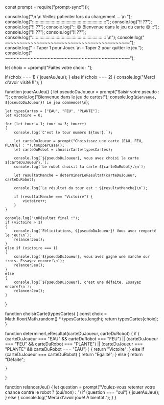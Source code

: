 const prompt = require("prompt-sync")();

console.log("\n  \n          Veillez patienter lors du chargement ... \n   ");
console.log("::::::::::::::::::::::::::::::::::::::::::::::::::::::::::::");
console.log("!!                                                        ??");
console.log("!!                                                        ??");
console.log("::         😊 Bienvenue dans le jeu du carte 😊           ::");
console.log("!!                                                        ??");
console.log("!!                                                        ??");
console.log(":::::::::::::::::::::::::::::::::::::::::::::::::::::::::::: \n");
console.log("  ~~~~~~~~~~~~~~~~~~~~~~~~~~~~~~~~~~~~~~~~~~~~");
console.log("      - Taper 1 pour Jouer. \n         - Taper 2 pour quitter le jeu.");
console.log("  ~~~~~~~~~~~~~~~~~~~~~~~~~~~~~~~~~~~~~~~~~~~~");

let choix = +prompt("Faites votre choix : ");

if (choix === 1) {
    jouerAuJeu();
} else if (choix === 2) {
    console.log("Merci d'avoir visité !!");
}

function jouerAuJeu() 
{
    let pseudoDuJoueur = prompt("Saisir votre pseudo : ");
    console.log("Bienvenue dans le jeu de cartes!");
    console.log(`Bienvenue, ${pseudoDuJoueur}! Le jeu commence!\n`);

    let typesCartes = ["EAU", "FEU", "PLANTE"];
    let victoire = 0;

    for (let tour = 1; tour <= 3; tour++) 
    {
        console.log(`C'est le tour numéro ${tour}.`);

        let carteDuJoueur = prompt("Choisissez une carte (EAU, FEU, PLANTE) : ").toUpperCase();
        let carteDuRobot = choisirCarte(typesCartes);

        console.log(`${pseudoDuJoueur}, vous avez choisi la carte ${carteDuJoueur}.`);
        console.log(`Le robot choisit la carte ${carteDuRobot}.\n`);

        let resultatManche = determinerLeResultat(carteDuJoueur, carteDuRobot);

        console.log(`Le résultat du tour est : ${resultatManche}\n`);

        if (resultatManche === "Victoire") {
            victoire++;
        }
    }

    console.log("\nRésultat final :");
    if (victoire > 1) 
    {
        console.log(`Félicitations, ${pseudoDuJoueur}! Vous avez remporté le jeu!\n`);
        relancerJeu();
    } 
    else if (victoire === 1) 
    {
        console.log(`${pseudoDuJoueur}, vous avez gagné une manche sur trois. Essayez encore!\n`);
        relancerJeu();
    }
    else 
    {
        console.log(`${pseudoDuJoueur}, c'est une défaite. Essayez encore!\n`);
        relancerJeu();
    }
}
    
function choisirCarte(typesCartes) 
{
    const choix = Math.floor(Math.random() * typesCartes.length);
    return typesCartes[choix];
}
    
function determinerLeResultat(carteDuJoueur, carteDuRobot) 
{
    if (
        (carteDuJoueur === "EAU" && carteDuRobot === "FEU") ||
        (carteDuJoueur === "FEU" && carteDuRobot === "PLANTE") ||
        (carteDuJoueur === "PLANTE" && carteDuRobot === "EAU")
    ) 
    {
        return "Victoire";
    } 
    else if (carteDuJoueur === carteDuRobot) {
        return "Égalité";
    } 
    else 
    {
        return "Défaite";
        
    }
}
    
function relancerJeu() 
{
    let question = prompt("Voulez-vous retenter votre chance contre le robot ? (oui/non) : ")
    if (question === "oui") 
    {
        jouerAuJeu();
    }
    else 
    {
        console.log("Merci d'avoir joué! À bientôt.");
    }
}  
    



   

